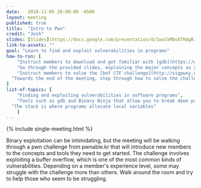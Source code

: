 ```yaml
---
date:   2018-11-05 20:00:00 -0500
layout: meeting
published: true
title:  "Intro to Pwn"
credit: "Josh"
slides: [Slides](https://docs.google.com/presentation/d/1wxCVMbv8TRAgRJKmNtZ6WwpgiQDoZ6MyUDfbSxvw6rE/edit#slide=id.g42d8f497e0_16_0)
link-to-assets: ""
goal: "Learn to find and exploit vulnerabilities in programs"
how-to-run: [
	"Instruct members to download and get familiar with [gdb](https://www.gnu.org/software/gdb/) and [Binary Ninja](https://binary.ninja/). [Pwntools](https://github.com/Gallopsled/pwntools) is also recommended",
	"Go through the provided slides, explaining the major concepts as you go",
	"Instruct members to solve the [bof CTF challenge](http://sigpwny.com/challenges#bof)",
  "Towards the end of the meeting, step through how to solve the challenge"
]
list-of-topics: [
	"Finding and exploiting vulnerabilities in software programs",
	"Tools such as gdb and Binary Ninja that allow you to break down programs",
  "The stack is where programs allocate local variables"
	]
---
```

{% include single-meeting.html  %}

Binary exploitation can be intimidating, but the meeting will be walking through a pwn challenge from pwnable.kr that will introduce new members to the concepts and tools they need to get started. The challenge involves exploiting a buffer overflow, which is one of the most common kinds of vulnerabilities. Depending on a member's experience level, some may struggle with the challenge more than others. Walk around the room and try to help those who seem to be struggling.
